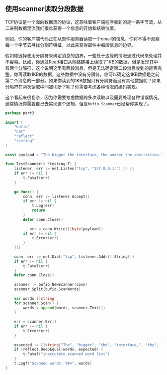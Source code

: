 ##  使用scanner读取分段数据
  
  
TCP协议是一个面向数据流的协议，这意味着客户端程序收到的是一条字节流，从二进制数据里流我们很难获得一个信息的开始和结束位置。
  
例如，你的客户端代码正在从邮件服务器读取一个email的信息，你将不得不观察每一个字节去寻找分割符特征，以此来获得邮件中每段信息的边界。
  
假如你选择使用分隔符来确定消息的边界，一些处于边缘的情况通过代码来处理并不容易。比如，你通过Read接口从网络链接上读取了1KB的数据，但是发现其中有两个分隔符，这个说明这里有两段消息，但是无法确定第二段消息收到的是否完整。你再读取1KB的数据，这些数据中没有分隔符，你可以确定这1KB数据是之前第二个消息的一部分。如果你读到的1KB数据只有分隔符而没有其他数据呢？如果分隔符在两次读取中间被切断了呢？你需要考虑各种情况的编码实现。
  
这个看起来很复杂，因为你需要考虑数据跨多次读取以及需要处理各种错误情况。通常情况你需要自己去实现这个逻辑，但是`bufio.Scanner`已经帮你实现了。
  
```go
package part2
  
import (
	"bufio"
	"net"
	"reflect"
	"testing"
)
  
const payload = "The bigger the interface, the weaker the abstraction."
  
func TestScanner(t *testing.T) {
	listener, err := net.Listen("tcp", "127.0.0.1:") // ⓵
	if err != nil {
		t.Fatal(err)
	}
  
	go func() {
		conn, err := listener.Accept()
		if err != nil {
			t.Log(err)
			return
		}
		defer conn.Close()
  
		_, err = conn.Write([]byte(payload))
		if err != nil {
			t.Error(err)
		}
	}()
  
	conn, err := net.Dial("tcp", listener.Addr().String())
	if err != nil {
		t.Fatal(err)
	}
	defer conn.Close()
  
	scanner := bufio.NewScanner(conn)
	scanner.Split(bufio.ScanWords)
  
	var words []string
	for scanner.Scan() {
		words = append(words, scanner.Text())
	}
  
	err = scanner.Err()
	if err != nil {
		t.Error(err)
	}
  
	expected := []string{"The", "bigger", "the", "interface,", "the", "weaker", "the", "abstraction."}
	if !reflect.DeepEqual(words, expected) {
		t.Fatal("inaccurate scanned word list")
	}
	t.Logf("Scanned words: %#v", words)
}
  
```  
  